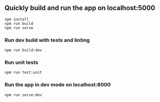 ## Quickly build and run the app on localhost:5000
```
npm install
npm run build
npm run serve
```

### Run dev build with tests and linting
```
npm run build:dev
```

### Run unit tests
```
npm run test:unit
```

### Run the app in dev mode on localhost:8000
```
npm run serve:dev
```